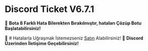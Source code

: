 # Discord Ticket V6.7.1
🚫 **Bota 8 Farklı Hata Bilerekten Bırakılmıştır, hataları Çözüp Botu Başlatabilirsiniz!**

🛒 # Hatalarla Uğraşmak İstemezseniz [Satın](https://discord.com/users/845223135111544832) Alabilirsiniz!
🎄 **Discord Üzerinden İletişime Geçebilirsiniz!**
